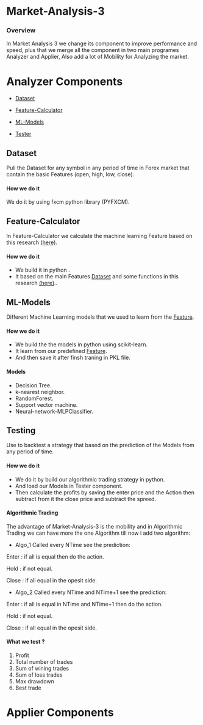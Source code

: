# Market-Analysis-3

### Overview

In Market Analysis 3 we change its component to improve performance and speed, plus that we merge all the component in two main programes Analyzer and Applier, Also add a lot of Mobility for Analyzing the market.

# Analyzer Components

* [Dataset](#Dataset)

* [Feature-Calculator](#Feature-Calculator)

* [ML-Models](#ML-Models)

* [Tester](#Tester)


## Dataset

Pull the Dataset for any symbol in any period of time in Forex market that contain the basic Features
(open, high, low, close).

#### How we do it
We do it by using fxcm python library (PYFXCM).

   
## Feature-Calculator

In Feature-Calculator we calculate the machine learning Feature based on this research [(here)](http://www.wseas.us/e-library/conferences/2011/Penang/ACRE/ACRE-05.pdf).

#### How we do it
* We build it in python .
* It based on the main Features [Dataset](#Dataset) and some functions in this research [(here)](http://www.wseas.us/e-library/conferences/2011/Penang/ACRE/ACRE-05.pdf)..


## ML-Models

Different Machine Learning models that we used to learn from the [Feature](#Feature-Calculator).

#### How we do it
* We build the the models in python using scikit-learn.
* It learn from our predefined [Feature](#Feature-Calculator).
* And then save it after finsh traning in PKL file.

#### Models
* Decision Tree.
* k-nearest neighbor.
* RandomForest.
* Support vector machine.
* Neural-network-MLPClassifier.

## Testing

Use to backtest a strategy that based on the prediction of the Models from any period of time.

#### How we do it
* We do it by build our algorithmic trading strategy in python.
* And load our Models in Tester component.
* Then calculate the profits by saving the enter price and the Action then subtract from it the close price and subtract the spreed.

#### Algorithmic Trading
The advantage of Market-Analysis-3 is the mobility and in Algorithmic Trading we can have more the one Algorithm till now i add two algorithm:
* Algo_1
Called every NTime see the prediction:

Enter : if all is equal then do the action.

Hold : if not equal.

Close : if all equal in the opesit side.

* Algo_2
Called every NTime and NTime+1 see the prediction:

Enter : if all is equal in NTime and NTime+1 then do the action.

Hold : if not equal.

Close : if all equal in the opesit side.
#### What we test ?
1. Profit
1. Total number of trades
1. Sum of wining trades
1. Sum of loss trades
1. Max drawdown
1. Best trade

# Applier Components

